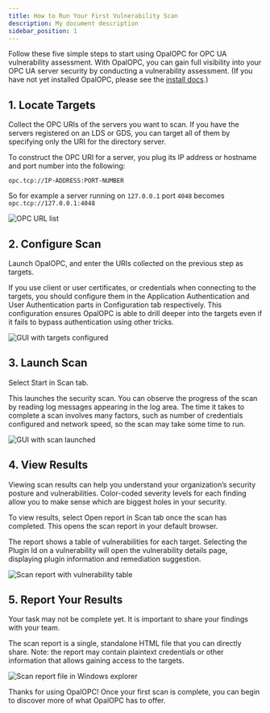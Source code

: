 ```yaml
---
title: How to Run Your First Vulnerability Scan
description: My document description
sidebar_position: 1
---
```


Follow these five simple steps to start using OpalOPC for OPC UA vulnerability assessment. With OpalOPC, you can gain full visibility into your OPC UA server security by conducting a vulnerability assessment. (If you have not yet installed OpalOPC, please see the [install docs](../Get%20Started/install.md).)

## 1. Locate Targets

Collect the OPC URIs of the servers you want to scan. If you have the servers registered on an LDS or GDS, you can target all of them by specifying only the URI for the directory server.

To construct the OPC URI for a server, you plug its IP address or hostname and port number into the following:

```text
opc.tcp://IP-ADDRESS:PORT-NUMBER
```

So for example a server running on `127.0.0.1` port `4048` becomes `opc.tcp://127.0.0.1:4048`

![OPC URL list](/img/opc-ua-uri-list.png)

## 2. Configure Scan

Launch OpalOPC, and enter the URIs collected on the previous step as targets.

If you use client or user certificates, or credentials when connecting to the targets, you should configure them in the Application Authentication and User Authentication parts in Configuration tab respectively. This configuration ensures OpalOPC is able to drill deeper into the targets even if it fails to bypass authentication using other tricks.

![GUI with targets configured](/img/vulnerability-scan-target-configuted.png)

## 3. Launch Scan

Select Start in Scan tab.

This launches the security scan. You can observe the progress of the scan by reading log messages appearing in the log area.
The time it takes to complete a scan involves many factors, such as number of credentials configured and network speed, so the scan may take some time to run.

![GUI with scan launched](/img/vulnerability-scan-launched.png)

## 4. View Results

Viewing scan results can help you understand your organization’s security posture and vulnerabilities. Color-coded severity levels for each finding allow you to make sense which are biggest holes in your security.

To view results, select Open report in Scan tab once the scan has completed. This opens the scan report in your default browser.

The report shows a table of vulnerabilities for each target. Selecting the Plugin Id on a vulnerability will open the vulnerability details page, displaying plugin information and remediation suggestion.

![Scan report with vulnerability table](/img/security-scan-report-vulnerability-table.png)

## 5. Report Your Results

Your task may not be complete yet. It is important to share your findings with your team.

The scan report is a single, standalone HTML file that you can directly share. Note: the report may contain plaintext credentials or other information that allows gaining access to the targets.

![Scan report file in Windows explorer](/img/vulnerability-scan-report-html-file.png)

Thanks for using OpalOPC! Once your first scan is complete, you can begin to discover more of what OpalOPC has to offer.
